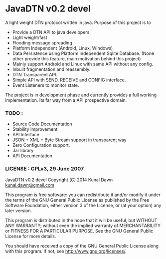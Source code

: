 JavaDTN v0.2 devel
==============================================
A light weight DTN protocol written in java.
Purpose of this project is to 
- Provide a DTN API to java developers
- Light weight/fast
- Flooding message spreading
- Platform Independent (Android, Linux, Windows)
- Data Persistence using Platform independent Sqlite Database. (None other provide this feature, main motivation behind this project)
- Mainly support Android and Linux with same API without any config.
- Inbuilt fragmentation and reassembly.
- DTN Transparent API.
- Simple API with SEND, RECEIVE and CONFIG interface.
- Event Listeners to monitor state.

The project is in development phase and currently provides a full working implementation.
Its far way from a API prospective domain.

### TODO : 
- Source Code Documentation
- Stability Improvement
- API Interface 
- JSON + XML + Byte Stream support in transparent way
- Zero Configuration support.
- Jar library
- API Documentation


### LICENSE : GPLv3, 29 June 2007 
JavaDTN v0.2 devel
Copyright (C) 2014  Kunal Dawn <kunal.dawn@gmail.com>

This program is free software: you can redistribute it and/or modify
it under the terms of the GNU General Public License as published by
the Free Software Foundation, either version 3 of the License, or
(at your option) any later version.

This program is distributed in the hope that it will be useful,
but WITHOUT ANY WARRANTY; without even the implied warranty of
MERCHANTABILITY or FITNESS FOR A PARTICULAR PURPOSE.  See the
GNU General Public License for more details.

You should have received a copy of the GNU General Public License
along with this program.  If not, see <http://www.gnu.org/licenses/>.
